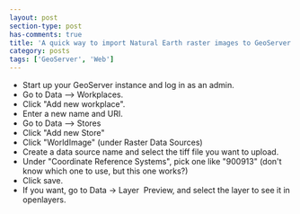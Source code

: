 ```yaml
---
layout: post
section-type: post
has-comments: true
title: 'A quick way to import Natural Earth raster images to GeoServer'
category: posts
tags: ['GeoServer', 'Web']
---
```


*   Start up your GeoServer instance and log in as an admin.
*   Go to Data --> Workplaces.
*   Click "Add new workplace".
*   Enter a new name and URI.
*   Go to Data --> Stores
*   Click "Add new Store"
*   Click "WorldImage" (under Raster Data Sources)
*   Create a data source name and select the tiff file you want to upload.
*   Under "Coordinate Reference Systems", pick one like "900913" (don't know which one to use, but this one works?)
*   Click save.
*   If you want, go to Data -> Layer  Preview, and select the layer to see it in openlayers.